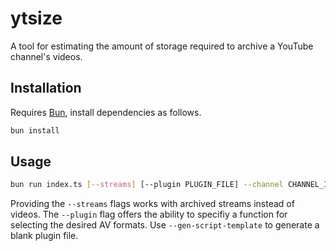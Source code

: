 # ytsize
A tool for estimating the amount of storage required to archive a YouTube channel's videos.

## Installation
Requires [Bun](https://bun.sh/), install dependencies as follows.
```bash
bun install
```

## Usage

```bash
bun run index.ts [--streams] [--plugin PLUGIN_FILE] --channel CHANNEL_ID 
```
Providing the `--streams` flags works with archived streams instead of videos.
The `--plugin` flag offers the ability to specifiy a function for selecting the desired AV formats. Use `--gen-script-template` to generate a blank plugin file.

